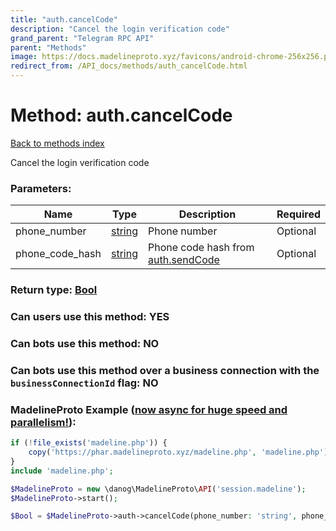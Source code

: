 ```yaml
---
title: "auth.cancelCode"
description: "Cancel the login verification code"
grand_parent: "Telegram RPC API"
parent: "Methods"
image: https://docs.madelineproto.xyz/favicons/android-chrome-256x256.png
redirect_from: /API_docs/methods/auth_cancelCode.html
---
```

# Method: auth.cancelCode
[Back to methods index](index.html)



Cancel the login verification code

### Parameters:

| Name     |    Type       | Description | Required |
|----------|---------------|-------------|----------|
|phone\_number|[string](/API_docs/types/string.html) | Phone number | Optional|
|phone\_code\_hash|[string](/API_docs/types/string.html) | Phone code hash from [auth.sendCode](../methods/auth.sendCode.html) | Optional|


### Return type: [Bool](/API_docs/types/Bool.html)

### Can users use this method: **YES**


### Can bots use this method: **NO**


### Can bots use this method over a business connection with the `businessConnectionId` flag: **NO**


### MadelineProto Example ([now async for huge speed and parallelism!](https://docs.madelineproto.xyz/docs/ASYNC.html)):


```php
if (!file_exists('madeline.php')) {
    copy('https://phar.madelineproto.xyz/madeline.php', 'madeline.php');
}
include 'madeline.php';

$MadelineProto = new \danog\MadelineProto\API('session.madeline');
$MadelineProto->start();

$Bool = $MadelineProto->auth->cancelCode(phone_number: 'string', phone_code_hash: 'string', );
```

